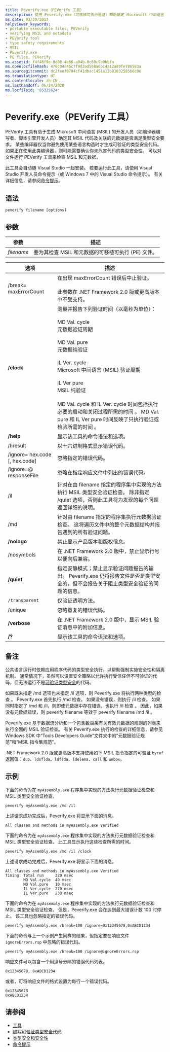 ```yaml
---
title: Peverify.exe（PEVerify 工具）
description: 使用 Peverify.exe（可移植可执行验证）帮助确定 Microsoft 中间语言 (MSIL) 代码和元数据是否满足 .NET 中的类型安全标准。
ms.date: 03/30/2017
helpviewer_keywords:
- portable executable files, PEVerify
- verifying MSIL and metadata
- PEVerify tool
- type safety requirements
- MSIL
- PEverify.exe
- PE files, PEVerify
ms.assetid: f4f46f9e-8d08-4e66-a94b-0c69c9b0bbfa
ms.openlocfilehash: 478c04a45c7f9d3ad568a6bc4a12a89fe786583a
ms.sourcegitcommit: dc2feef0794cf41dbac1451a13b8183258566c0e
ms.translationtype: HT
ms.contentlocale: zh-CN
ms.lasthandoff: 06/24/2020
ms.locfileid: "85325624"
---
```

# <a name="peverifyexe-peverify-tool"></a>Peverify.exe（PEVerify 工具）

PEVerify 工具有助于生成 Microsoft 中间语言 (MSIL) 的开发人员（如编译器编写者、脚本引擎开发人员）确定其 MSIL 代码及关联的元数据是否满足类型安全要求。 某些编译器仅当你避免使用某些语言构造时才生成可验证的类型安全代码。 如果正在使用此类编译器，则可能需要确认你未危害代码的类型安全性。 可以对文件运行 PEVerify 工具来检查 MSIL 和元数据。  
  
 此工具会自动随 Visual Studio 一起安装。 若要运行此工具，请使用 Visual Studio 开发人员命令提示（或 Windows 7 中的 Visual Studio 命令提示）。 有关详细信息，请参阅[命令提示](developer-command-prompt-for-vs.md)。
  
## <a name="syntax"></a>语法  
  
```console  
peverify filename [options]  
```  
  
## <a name="parameters"></a>参数  
  
|参数|描述|  
|--------------|-----------------|  
|*filename*|要为其检查 MSIL 和元数据的可移植可执行 (PE) 文件。|  
  
|选项|描述|  
|------------|-----------------|  
|/break= maxErrorCount|在出现 maxErrorCount 错误后中止验证。<br /><br /> 此参数在 .NET Framework 2.0 版或更高版本中不受支持。|  
|**/clock**|测量并报告下列验证时间（以毫秒为单位）：<br /><br /> MD Val. cycle<br /> 元数据验证周期<br /><br /> MD Val. pure<br /> 元数据纯验证<br /><br /> IL Ver. cycle<br /> Microsoft 中间语言 (MSIL) 验证周期<br /><br /> IL Ver pure<br /> MSIL 纯验证<br /><br /> MD Val. cycle 和 IL Ver. cycle 时间包括执行必要的启动和关闭过程所需的时间 。 MD Val. pure 和 IL Ver pure 时间反映了只执行验证或检验所需的时间 。|  
|**/help**|显示该工具的命令语法和选项。|  
|/hresult|以十六进制格式显示错误代码。|  
|/ignore= hex.code [, hex.code] |忽略指定的错误代码。|  
|/ignore=@ responseFile|忽略在指定响应文件中列出的错误代码。|  
|/il|针对在由 filename 指定的程序集中实现的方法执行 MSIL 类型安全验证检查。 除非指定 /quiet 选项，否则此工具将为发现的每个问题返回详细的说明。|  
|/md|针对由 filename 指定的程序集执行元数据验证检查。 这将遍历文件中的整个元数据结构并报告遇到的所有验证问题。|  
|**/nologo**|禁止显示产品版本和版权信息。|  
|/nosymbols|在 .NET Framework 2.0 版中，禁止显示行号以便向后兼容。|  
|**/quiet**|指定安静模式；禁止显示验证问题报告的输出。 Peverify.exe 仍将报告文件是否是类型安全的，但不会报告关于阻止类型安全验证的问题的信息。|  
|`/transparent`|仅验证透明方法。|  
|/unique|忽略重复的错误代码。|  
|**/verbose**|在 .NET Framework 2.0 版中，显示 MSIL 验证消息中的附加信息。|  
|**/?**|显示该工具的命令语法和选项。|  
  
## <a name="remarks"></a>备注  
 公共语言运行时依赖应用程序代码的类型安全执行，以帮助强制实施安全性和隔离机制。 通常情况下，虽然可以设置安全策略以允许执行受信任但不可验证的代码，但无法运行不是[可验证类型安全](../../standard/security/key-security-concepts.md#type-safety-and-security)的代码。  
  
 如果既未指定 /md 选项也未指定 /il 选项，则 Peverify.exe 将执行两种类型的检查 。 Peverify.exe 首先执行 /md 检查。 如果没有错误，则执行 /il 检查。 如果同时指定了 /md 和 /il，则即使元数据中存在错误，也执行 /il 检查  。 因此，如果没有元数据错误，则 peverify filename 等效于 peverify filename /md /il 。  
  
 Peverify.exe 基于数据流分析和一个包含数百条有关有效元数据的规则的列表来执行全面的 MSIL 验证检查。 有关 Peverify.exe 执行的检查的详细信息，请参见 Windows SDK 中“Tools Developers Guide”文件夹中的“元数据验证规范”和“MSIL 指令集规范”。  
  
.NET Framework 2.0 版或更高版本支持使用如下 MSIL 指令指定的可验证 `byref` 返回值：`dup`、`ldsflda`、`ldflda`、`ldelema`、`call` 和 `unbox`。  
  
## <a name="examples"></a>示例  
 下面的命令为在 `myAssembly.exe` 程序集中实现的方法执行元数据验证检查和 MSIL 类型安全验证检查。  
  
```console  
peverify myAssembly.exe /md /il  
```  
  
 上述请求成功完成后，Peverify.exe 将显示下面的消息。  
  
```output
All classes and methods in myAssembly.exe Verified  
```  
  
 下面的命令为在 `myAssembly.exe` 程序集中实现的方法执行元数据验证检查和 MSIL 类型安全验证检查。 此工具显示执行这些检查所需的时间。  
  
```console  
peverify myAssembly.exe /md /il /clock  
```  
  
 上述请求成功完成后，Peverify.exe 将显示下面的消息。  
  
```output
All classes and methods in myAssembly.exe Verified  
Timing: Total run     320 msec  
        MD Val.cycle  40 msec  
        MD Val.pure   10 msec  
        IL Ver.cycle  270 msec  
        IL Ver.pure   230 msec  
```  
  
 下面的命令为在 `myAssembly.exe` 程序集中实现的方法执行元数据验证检查和 MSIL 类型安全验证检查。 但是，Peverify.exe 会在达到最大错误计数 100 时停止。 该工具也忽略指定的错误代码。  
  
```console  
peverify myAssembly.exe /break=100 /ignore=0x12345678,0xABCD1234  
```  
  
 下面的命令与上一个示例产生同样的结果，但指定要在响应文件 `ignoreErrors.rsp` 中忽略的错误代码。  
  
```console  
peverify myAssembly.exe /break=100 /ignore@ignoreErrors.rsp  
```  
  
 响应文件可以包含一个用逗号分隔的错误代码列表。  
  
```text
0x12345678, 0xABCD1234  
```  
  
 或者，可将响应文件的格式设置为每行一个错误代码。  
  
```text
0x12345678  
0xABCD1234  
```  
  
## <a name="see-also"></a>请参阅

- [工具](index.md)
- [编写可验证类型安全代码](../misc/code-access-security-basics.md#typesafe_code)
- [类型安全和安全性](../../standard/security/key-security-concepts.md#type-safety-and-security)
- [命令提示](developer-command-prompt-for-vs.md)
